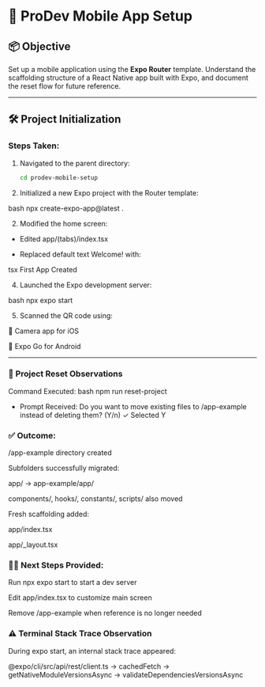# 🚀 ProDev Mobile App Setup

## 📦 Objective

Set up a mobile application using the **Expo Router** template. Understand the scaffolding structure of a React Native app built with Expo, and document the reset flow for future reference.

---

## 🛠️ Project Initialization

### Steps Taken:

1. Navigated to the parent directory:
   ```bash
   cd prodev-mobile-setup

2. Initialized a new Expo project with the Router template:

bash
npx create-expo-app@latest .

2. Modified the home screen:

 * Edited app/(tabs)/index.tsx

 * Replaced default text  Welcome! with:

tsx
<Text>First App Created</Text>

4. Launched the Expo development server:

bash
npx expo start

5. Scanned the QR code using:

📱 Camera app for iOS

📱 Expo Go for Android

-----

### 🔁 Project Reset Observations
Command Executed:
bash
npm run reset-project

* Prompt Received:
Do you want to move existing files to /app-example instead of deleting them? (Y/n)
✓ Selected Y

### ✅ Outcome:
/app-example directory created

Subfolders successfully migrated:

app/ → app-example/app/

components/, hooks/, constants/, scripts/ also moved

Fresh scaffolding added:

app/index.tsx

app/_layout.tsx

### 👨‍🔧 Next Steps Provided:
Run npx expo start to start a dev server

Edit app/index.tsx to customize main screen

Remove /app-example when reference is no longer needed

### ⚠️ Terminal Stack Trace Observation
During expo start, an internal stack trace appeared:

@expo/cli/src/api/rest/client.ts
→ cachedFetch
→ getNativeModuleVersionsAsync
→ validateDependenciesVersionsAsync
